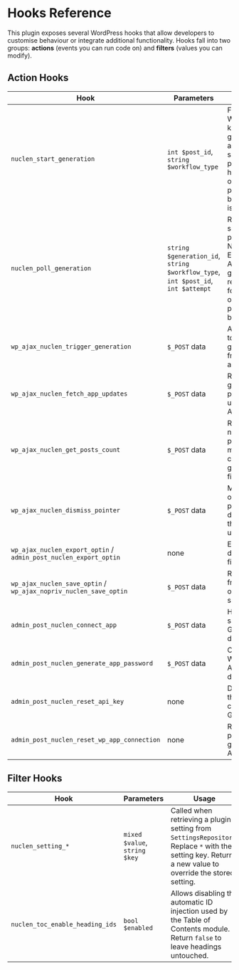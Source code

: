 # Hooks Reference

This plugin exposes several WordPress hooks that allow developers to
customise behaviour or integrate additional functionality. Hooks fall
into two groups: **actions** (events you can run code on) and
**filters** (values you can modify).

## Action Hooks

| Hook | Parameters | Usage |
| --- | --- | --- |
| `nuclen_start_generation` | `int $post_id`, `string $workflow_type` | Fired by WP‑Cron to kick off generation of a quiz or summary for a post. You can hook in to log or modify the process before content is generated. |
| `nuclen_poll_generation` | `string $generation_id`, `string $workflow_type`, `int $post_id`, `int $attempt` | Runs on a schedule to poll the Nuclear Engagement API for generation results. Useful for monitoring or altering the polling behaviour. |
| `wp_ajax_nuclen_trigger_generation` | `$_POST` data | AJAX endpoint to start manual generation from the admin. |
| `wp_ajax_nuclen_fetch_app_updates` | `$_POST` data | Retrieves generation progress updates via AJAX. |
| `wp_ajax_nuclen_get_posts_count` | `$_POST` data | Returns the number of posts that match the current bulk generate filters. |
| `wp_ajax_nuclen_dismiss_pointer` | `$_POST` data | Marks an onboarding pointer as dismissed for the current user. |
| `wp_ajax_nuclen_export_optin` / `admin_post_nuclen_export_optin` | none | Exports opt‑in data to a CSV file. |
| `wp_ajax_nuclen_save_optin` / `wp_ajax_nopriv_nuclen_save_optin` | `$_POST` data | Records a front‑end opt‑in submission. |
| `admin_post_nuclen_connect_app` | `$_POST` data | Handles saving the Gold Code during setup. |
| `admin_post_nuclen_generate_app_password` | `$_POST` data | Creates the WordPress App Password during setup. |
| `admin_post_nuclen_reset_api_key` | none | Disconnects the site by clearing the Gold Code. |
| `admin_post_nuclen_reset_wp_app_connection` | none | Revokes the previously generated App Password. |

## Filter Hooks

| Hook | Parameters | Usage |
| --- | --- | --- |
| `nuclen_setting_*` | `mixed $value`, `string $key` | Called when retrieving a plugin setting from `SettingsRepository`. Replace `*` with the setting key. Return a new value to override the stored setting. |
| `nuclen_toc_enable_heading_ids` | `bool $enabled` | Allows disabling the automatic ID injection used by the Table of Contents module. Return `false` to leave headings untouched. |
